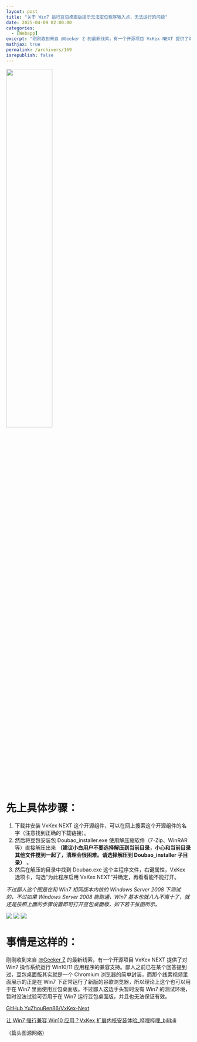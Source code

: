 ```yaml
---
layout: post
title: "关于 Win7 运行豆包桌面版提示无法定位程序输入点，无法运行的问题"
date: 2025-04-09 02:00:00
categories: 
  - [Webapp]
excerpt: "刚刚收到来自 @Geeker Z 的最新线索，有一个开源项目 VxKex NEXT 提供了对 Win7 操作系统运行 Win10/11 应用程序的兼容支持。鄙人之前已在某个回答提到过，豆包桌面版其实就是一个 Chromium 浏览器的简单封装，而那个线索视频里面展示的正是在 Win7 下正常运行了新版的谷歌浏览器，所以理论上这个也可以用于在 Win7 里面使用豆包桌面版。不过鄙人这边手头暂时没有 Win7 的测试环境，暂时没法试验可否用于在 Win7 运行豆包桌面版，并且也无法保证有效。"
mathjax: true
permalink: /archivers/169
isrepublish: false
---
```


<!-- ![](https://images.weserv.nl?url=https://www.callmysoft.com/ueditor/php/upload/image/20250108/1736340480423184.png) -->
<img src="https://images.weserv.nl?url=https://www.callmysoft.com/ueditor/php/upload/image/20250108/1736340480423184.png" width="50%"></img>

# 先上具体步骤：

1. 下载并安装 VxKex NEXT 这个开源组件，可以在网上搜索这个开源组件的名字（注意找到正确的下载链接）。
2. 然后将豆包安装包 Doubao_installer.exe 使用解压缩软件（7-Zip、WinRAR 等）直接解压出来 **（建议小白用户不要选择解压到当前目录，小心和当前目录其他文件搅到一起了，清理会很困难。请选择解压到 Doubao_installer 子目录）** 。
3. 然后在解压的目录中找到 Doubao.exe 这个主程序文件，右键属性，VxKex 选项卡，勾选“为此程序启用 VxKex NEXT”并确定，再看看能不能打开。

*不过鄙人这个图是在和 Win7 相同版本内核的 Windows Server 2008 下测试的，不过如果 Windows Server 2008 能跑通，Win7 基本也就八九不离十了，就还是按照上面的步骤设置即可打开豆包桌面版，如下若干张图所示。*

![](https://images.weserv.nl?url=https://picx.zhimg.com/v2-4ea31bba2bc3eef8f7b72c2b1c6fe08d_r.png)
![](https://images.weserv.nl?url=https://pic3.zhimg.com/v2-a986a3e626c8c2e0774f8bc3e54c5c96_r.png)
![](https://images.weserv.nl?url=https://pic1.zhimg.com/v2-59ed271749f9c3d77aff048c62ba633e_r.png)



# 事情是这样的：

刚刚收到来自 [@Geeker Z](https://space.bilibili.com/85914396) 的最新线索，有一个开源项目 VxKex NEXT 提供了对 Win7 操作系统运行 Win10/11 应用程序的兼容支持。鄙人之前已在某个回答提到过，豆包桌面版其实就是一个 Chromium 浏览器的简单封装，而那个线索视频里面展示的正是在 Win7 下正常运行了新版的谷歌浏览器，所以理论上这个也可以用于在 Win7 里面使用豆包桌面版。不过鄙人这边手头暂时没有 Win7 的测试环境，暂时没法试验可否用于在 Win7 运行豆包桌面版，并且也无法保证有效。

[GitHub YuZhouRen86/VxKex-Next](https://github.com/YuZhouRen86/VxKex-Next/releases/latest)

[让 Win7 强行兼容 Win10 应用？VxKex 扩展内核安装体验_哔哩哔哩_bilibili](https://www.bilibili.com/video/BV1SedHYsE6b/)

（篇头图源网络）